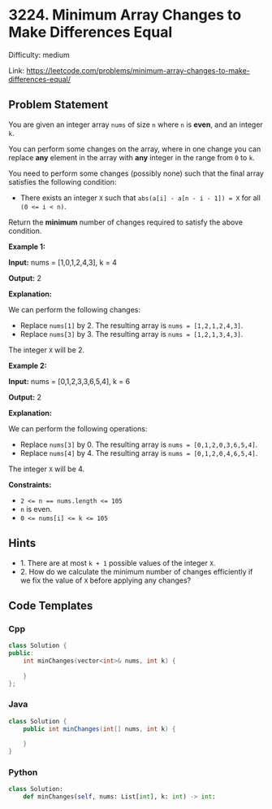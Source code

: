 # 3224. Minimum Array Changes to Make Differences Equal

Difficulty: medium

Link: https://leetcode.com/problems/minimum-array-changes-to-make-differences-equal/

## Problem Statement

You are given an integer array `nums` of size `n` where `n` is **even**, and an integer `k`.

You can perform some changes on the array, where in one change you can replace **any** element in the array with **any** integer in the range from `0` to `k`.

You need to perform some changes (possibly none) such that the final array satisfies the following condition:

* There exists an integer `X` such that `abs(a[i] - a[n - i - 1]) = X` for all `(0 <= i < n)`.

Return the **minimum** number of changes required to satisfy the above condition.

**Example 1:**

**Input:** nums \= \[1,0,1,2,4,3], k \= 4

**Output:** 2

**Explanation:**  

We can perform the following changes:

* Replace `nums[1]` by 2\. The resulting array is `nums = [1,2,1,2,4,3]`.
* Replace `nums[3]` by 3\. The resulting array is `nums = [1,2,1,3,4,3]`.

The integer `X` will be 2\.

**Example 2:**

**Input:** nums \= \[0,1,2,3,3,6,5,4], k \= 6

**Output:** 2

**Explanation:**  

We can perform the following operations:

* Replace `nums[3]` by 0\. The resulting array is `nums = [0,1,2,0,3,6,5,4]`.
* Replace `nums[4]` by 4\. The resulting array is `nums = [0,1,2,0,4,6,5,4]`.

The integer `X` will be 4\.

**Constraints:**

* `2 <= n == nums.length <= 105`
* `n` is even.
* `0 <= nums[i] <= k <= 105`

## Hints

- 1\. There are at most `k + 1` possible values of the integer `X`.
- 2\. How do we calculate the minimum number of changes efficiently if we fix the value of `X` before applying any changes?

## Code Templates

### Cpp
```cpp
class Solution {
public:
    int minChanges(vector<int>& nums, int k) {
        
    }
};
```

### Java
```java
class Solution {
    public int minChanges(int[] nums, int k) {
        
    }
}
```

### Python
```python
class Solution:
    def minChanges(self, nums: List[int], k: int) -> int:
        
```

